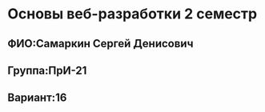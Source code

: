 # Основы веб-разработки 2 семестр

## ФИО:**Самаркин Сергей Денисович**

## Группа:**ПрИ-21**

## Вариант:**16**
